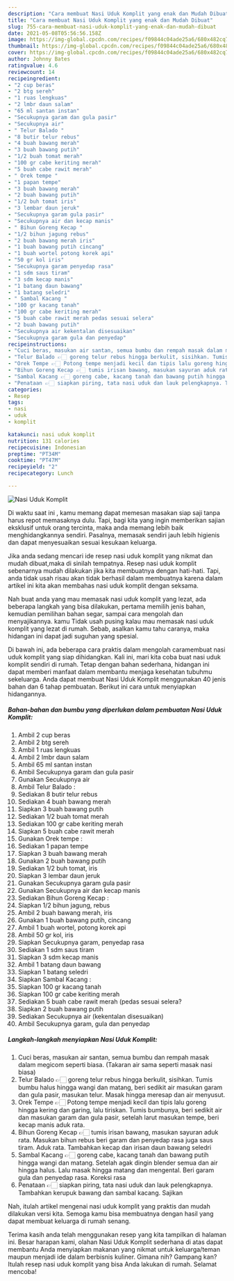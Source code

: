```yaml
---
description: "Cara membuat Nasi Uduk Komplit yang enak dan Mudah Dibuat"
title: "Cara membuat Nasi Uduk Komplit yang enak dan Mudah Dibuat"
slug: 755-cara-membuat-nasi-uduk-komplit-yang-enak-dan-mudah-dibuat
date: 2021-05-08T05:56:56.158Z
image: https://img-global.cpcdn.com/recipes/f09844c04ade25a6/680x482cq70/nasi-uduk-komplit-foto-resep-utama.jpg
thumbnail: https://img-global.cpcdn.com/recipes/f09844c04ade25a6/680x482cq70/nasi-uduk-komplit-foto-resep-utama.jpg
cover: https://img-global.cpcdn.com/recipes/f09844c04ade25a6/680x482cq70/nasi-uduk-komplit-foto-resep-utama.jpg
author: Johnny Bates
ratingvalue: 4.6
reviewcount: 14
recipeingredient:
- "2 cup beras"
- "2 btg sereh"
- "1 ruas lengkuas"
- "2 lmbr daun salam"
- "65 ml santan instan"
- "Secukupnya garam dan gula pasir"
- "Secukupnya air"
- " Telur Balado "
- "8 butir telur rebus"
- "4 buah bawang merah"
- "3 buah bawang putih"
- "1/2 buah tomat merah"
- "100 gr cabe keriting merah"
- "5 buah cabe rawit merah"
- " Orek tempe "
- "1 papan tempe"
- "3 buah bawang merah"
- "2 buah bawang putih"
- "1/2 buh tomat iris"
- "3 lembar daun jeruk"
- "Secukupnya garam gula pasir"
- "Secukupnya air dan kecap manis"
- " Bihun Goreng Kecap "
- "1/2 bihun jagung rebus"
- "2 buah bawang merah iris"
- "1 buah bawang putih cincang"
- "1 buah wortel potong korek api"
- "50 gr kol iris"
- "Secukupnya garam penyedap rasa"
- "1 sdm saus tiram"
- "3 sdm kecap manis"
- "1 batang daun bawang"
- "1 batang seledri"
- " Sambal Kacang "
- "100 gr kacang tanah"
- "100 gr cabe keriting merah"
- "5 buah cabe rawit merah pedas sesuai selera"
- "2 buah bawang putih"
- "Secukupnya air kekentalan disesuaikan"
- "Secukupnya garam gula dan penyedap"
recipeinstructions:
- "Cuci beras, masukan air santan, semua bumbu dan rempah masak dalam megicom seperti biasa. (Takaran air sama seperti masak nasi biasa)"
- "Telur Balado 👉🏻 goreng telur rebus hingga berkulit, sisihkan. Tumis bumbu halus hingga wangi dan matang, beri sedikit air masukan garam dan gula pasir, masukan telur. Masak hingga meresap dan air menyusut."
- "Orek Tempe 👉🏻 Potong tempe menjadi kecil dan tipis lalu goreng hingga kering dan garing, lalu tiriskan. Tumis bumbunya, beri sedikit air dan masukan garam dan gula pasir, setelah larut masukan tempe, beri kecap manis aduk rata."
- "Bihun Goreng Kecap 👉🏻 tumis irisan bawang, masukan sayuran aduk rata. Masukan bihun rebus beri garam dan penyedap rasa juga saus tiram. Aduk rata. Tambahkan kecap dan irisan daun bawang seledri"
- "Sambal Kacang 👉🏻 goreng cabe, kacang tanah dan bawang putih hingga wangi dan matang. Setelah agak dingin blender semua dan air hingga halus. Lalu masak hingga matang dan mengental. Beri garam gula dan penyedap rasa. Koreksi rasa"
- "Penataan 👉🏻 siapkan piring, tata nasi uduk dan lauk pelengkapnya. Tambahkan kerupuk bawang dan sambal kacang. Sajikan"
categories:
- Resep
tags:
- nasi
- uduk
- komplit

katakunci: nasi uduk komplit 
nutrition: 131 calories
recipecuisine: Indonesian
preptime: "PT34M"
cooktime: "PT47M"
recipeyield: "2"
recipecategory: Lunch

---
```



![Nasi Uduk Komplit](https://img-global.cpcdn.com/recipes/f09844c04ade25a6/680x482cq70/nasi-uduk-komplit-foto-resep-utama.jpg)

Di waktu  saat ini , kamu memang dapat memesan masakan siap saji tanpa harus repot memasaknya dulu. Tapi, bagi kita yang ingin memberikan sajian eksklusif untuk orang tercinta, maka anda memang lebih baik menghidangkannya sendiri. Pasalnya, memasak sendiri jauh lebih higienis dan dapat menyesuaikan sesuai kesukaan keluarga.

Jika anda sedang mencari ide resep nasi uduk komplit yang nikmat dan mudah dibuat,maka di sinilah tempatnya. Resep nasi uduk komplit  sebenarnya mudah dilakukan jika kita membuatnya dengan hati-hati. Tapi, anda tidak usah risau akan tidak berhasil dalam membuatnya 
karena dalam artikel ini kita akan membahas nasi uduk komplit dengan seksama.  



Nah buat anda yang mau memasak nasi uduk komplit yang lezat, ada beberapa langkah yang bisa dilakukan, pertama memilih jenis bahan, kemudian pemilihan bahan segar, sampai cara mengolah dan menyajikannya. kamu Tidak usah pusing kalau mau memasak nasi uduk komplit yang lezat di rumah. Sebab, asalkan kamu  tahu caranya, maka hidangan ini dapat jadi suguhan yang spesial.

Di bawah ini, ada beberapa cara praktis  dalam mengolah caramembuat nasi uduk komplit yang siap dihidangkan. Kali ini, mari kita coba buat nasi uduk komplit sendiri di rumah. Tetap dengan bahan sederhana, hidangan ini dapat memberi manfaat dalam membantu menjaga kesehatan tubuhmu sekeluarga. Anda dapat membuat Nasi Uduk Komplit menggunakan 40 jenis bahan dan 6 tahap pembuatan. Berikut ini cara untuk menyiapkan hidangannya.

<!--inarticleads1-->

##### Bahan-bahan dan bumbu yang diperlukan dalam pembuatan Nasi Uduk Komplit:

1. Ambil 2 cup beras
1. Ambil 2 btg sereh
1. Ambil 1 ruas lengkuas
1. Ambil 2 lmbr daun salam
1. Ambil 65 ml santan instan
1. Ambil Secukupnya garam dan gula pasir
1. Gunakan Secukupnya air
1. Ambil  Telur Balado :
1. Sediakan 8 butir telur rebus
1. Sediakan 4 buah bawang merah
1. Siapkan 3 buah bawang putih
1. Sediakan 1/2 buah tomat merah
1. Sediakan 100 gr cabe keriting merah
1. Siapkan 5 buah cabe rawit merah
1. Gunakan  Orek tempe :
1. Sediakan 1 papan tempe
1. Siapkan 3 buah bawang merah
1. Gunakan 2 buah bawang putih
1. Sediakan 1/2 buh tomat, iris
1. Siapkan 3 lembar daun jeruk
1. Gunakan Secukupnya garam gula pasir
1. Gunakan Secukupnya air dan kecap manis
1. Sediakan  Bihun Goreng Kecap :
1. Siapkan 1/2 bihun jagung, rebus
1. Ambil 2 buah bawang merah, iris
1. Gunakan 1 buah bawang putih, cincang
1. Ambil 1 buah wortel, potong korek api
1. Ambil 50 gr kol, iris
1. Siapkan Secukupnya garam, penyedap rasa
1. Sediakan 1 sdm saus tiram
1. Siapkan 3 sdm kecap manis
1. Ambil 1 batang daun bawang
1. Siapkan 1 batang seledri
1. Siapkan  Sambal Kacang :
1. Siapkan 100 gr kacang tanah
1. Siapkan 100 gr cabe keriting merah
1. Sediakan 5 buah cabe rawit merah (pedas sesuai selera?
1. Siapkan 2 buah bawang putih
1. Sediakan Secukupnya air (kekentalan disesuaikan)
1. Ambil Secukupnya garam, gula dan penyedap




<!--inarticleads2-->

##### Langkah-langkah menyiapkan Nasi Uduk Komplit:

1. Cuci beras, masukan air santan, semua bumbu dan rempah masak dalam megicom seperti biasa. (Takaran air sama seperti masak nasi biasa)
1. Telur Balado 👉🏻 goreng telur rebus hingga berkulit, sisihkan. Tumis bumbu halus hingga wangi dan matang, beri sedikit air masukan garam dan gula pasir, masukan telur. Masak hingga meresap dan air menyusut.
1. Orek Tempe 👉🏻 Potong tempe menjadi kecil dan tipis lalu goreng hingga kering dan garing, lalu tiriskan. Tumis bumbunya, beri sedikit air dan masukan garam dan gula pasir, setelah larut masukan tempe, beri kecap manis aduk rata.
1. Bihun Goreng Kecap 👉🏻 tumis irisan bawang, masukan sayuran aduk rata. Masukan bihun rebus beri garam dan penyedap rasa juga saus tiram. Aduk rata. Tambahkan kecap dan irisan daun bawang seledri
1. Sambal Kacang 👉🏻 goreng cabe, kacang tanah dan bawang putih hingga wangi dan matang. Setelah agak dingin blender semua dan air hingga halus. Lalu masak hingga matang dan mengental. Beri garam gula dan penyedap rasa. Koreksi rasa
1. Penataan 👉🏻 siapkan piring, tata nasi uduk dan lauk pelengkapnya. Tambahkan kerupuk bawang dan sambal kacang. Sajikan




Nah, itulah artikel mengenai  nasi uduk komplit  yang praktis dan mudah dilakukan versi kita. Semoga kamu bisa membuatnya dengan hasil yang dapat membuat keluarga di rumah senang. 

Terima kasih anda telah menggunakan resep yang kita tampilkan di halaman ini. Besar harapan kami, olahan  Nasi Uduk Komplit sederhana di atas dapat membantu Anda menyiapkan makanan yang nikmat untuk keluarga/teman maupun menjadi ide dalam berbisnis kuliner. Gimana nih? Gampang kan? Itulah resep nasi uduk komplit yang bisa Anda lakukan di rumah. Selamat mencoba!

